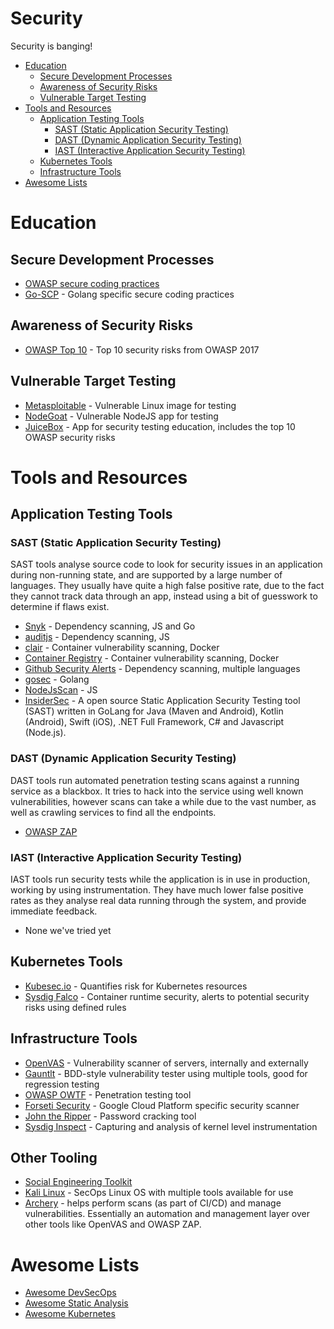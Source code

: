 # Security <!-- omit in toc -->

Security is banging!

<!-- START doctoc generated TOC please keep comment here to allow auto update -->
<!-- DON'T EDIT THIS SECTION, INSTEAD RE-RUN doctoc TO UPDATE -->


- [Education](#education)
    - [Secure Development Processes](#secure-development-processes)
    - [Awareness of Security Risks](#awareness-of-security-risks)
    - [Vulnerable Target Testing](#vulnerable-target-testing)
- [Tools and Resources](#tools-and-resources)
    - [Application Testing Tools](#application-testing-tools)
        - [SAST (Static Application Security Testing)](#sast-static-application-security-testing)
        - [DAST (Dynamic Application Security Testing)](#dast-dynamic-application-security-testing)
        - [IAST (Interactive Application Security Testing)](#iast-interactive-application-security-testing)
    - [Kubernetes Tools](#kubernetes-tools)
    - [Infrastructure Tools](#infrastructure-tools)
- [Awesome Lists](#awesome-lists)

<!-- END doctoc generated TOC please keep comment here to allow auto update -->

# Education

## Secure Development Processes

* [OWASP secure coding practices](https://www.owasp.org/images/0/08/OWASP_SCP_Quick_Reference_Guide_v2.pdf)
* [Go-SCP](https://checkmarx.gitbooks.io/go-scp/) - Golang specific secure coding practices

## Awareness of Security Risks

* [OWASP Top 10](https://www.owasp.org/images/7/72/OWASP_Top_10-2017_%28en%29.pdf.pdf) - Top 10 security risks from OWASP 2017

## Vulnerable Target Testing

* [Metasploitable](https://metasploit.help.rapid7.com/docs/metasploitable-2-exploitability-guide) - Vulnerable Linux image for testing
* [NodeGoat](https://github.com/owasp/nodegoat) - Vulnerable NodeJS app for testing
* [JuiceBox](https://www.owasp.org/index.php/OWASP_Juice_Shop_Project) - App for security testing education, includes the top 10 OWASP security risks

# Tools and Resources

## Application Testing Tools

### SAST (Static Application Security Testing)

SAST tools analyse source code to look for security issues in an application during non-running state, and are supported by a large number of languages. They usually have quite a high false positive rate, due to the fact they cannot track data through an app, instead using a bit of guesswork to determine if flaws exist.

* [Snyk](https://snyk.io/) - Dependency scanning, JS and Go
* [auditjs](https://www.npmjs.com/package/auditjs) - Dependency scanning, JS
* [clair](https://github.com/coreos/clair) - Container vulnerability scanning, Docker
* [Container Registry](https://cloud.google.com/container-registry/docs/get-image-vulnerabilities) - Container vulnerability scanning, Docker
* [Github Security Alerts](https://help.github.com/articles/about-security-alerts-for-vulnerable-dependencies/) - Dependency scanning, multiple languages
* [gosec](https://github.com/securego/gosec) - Golang
* [NodeJsScan](https://github.com/ajinabraham/NodeJsScan) - JS
* [InsiderSec](https://github.com/insidersec/insider) - A open source Static Application Security Testing tool (SAST) written in GoLang for Java (Maven and Android), Kotlin (Android), Swift (iOS), .NET Full Framework, C# and Javascript (Node.js).

### DAST (Dynamic Application Security Testing)

DAST tools run automated penetration testing scans against a running service as a blackbox. It tries to hack into the service using well known vulnerabilities, however scans can take a while due to the vast number, as well as crawling services to find all the endpoints.

* [OWASP ZAP](https://github.com/zaproxy/zaproxy)

### IAST (Interactive Application Security Testing)

IAST tools run security tests while the application is in use in production, working by using instrumentation. They have much lower false positive rates as they analyse real data running through the system, and provide immediate feedback.

* None we've tried yet

## Kubernetes Tools

* [Kubesec.io](https://kubesec.io/) - Quantifies risk for Kubernetes resources
* [Sysdig Falco](https://sysdig.com/opensource/falco/) - Container runtime security, alerts to potential security risks using defined rules

## Infrastructure Tools

* [OpenVAS](http://www.openvas.org/) - Vulnerability scanner of servers, internally and externally
* [Gauntlt](http://gauntlt.org/) - BDD-style vulnerability tester using multiple tools, good for regression testing
* [OWASP OWTF](https://www.owasp.org/index.php/OWASP_OWTF) - Penetration testing tool
* [Forseti Security](https://forsetisecurity.org/) - Google Cloud Platform specific security scanner
* [John the Ripper](https://www.openwall.com/john/) - Password cracking tool
* [Sysdig Inspect](https://sysdig.com/opensource/inspect/) - Capturing and analysis of kernel level instrumentation

## Other Tooling

* [Social Engineering Toolkit](https://github.com/trustedsec/social-engineer-toolkit)
* [Kali Linux](https://kali.org/) - SecOps Linux OS with multiple tools available for use
* [Archery](https://archerysec.info/) - helps perform scans (as part of CI/CD) and manage vulnerabilities.  Essentially an automation and management layer over other tools like OpenVAS and OWASP ZAP.

# Awesome Lists

* [Awesome DevSecOps](https://github.com/devsecops/awesome-devsecops)
* [Awesome Static Analysis](https://github.com/mre/awesome-static-analysis)
* [Awesome Kubernetes](https://github.com/ramitsurana/awesome-kubernetes)
